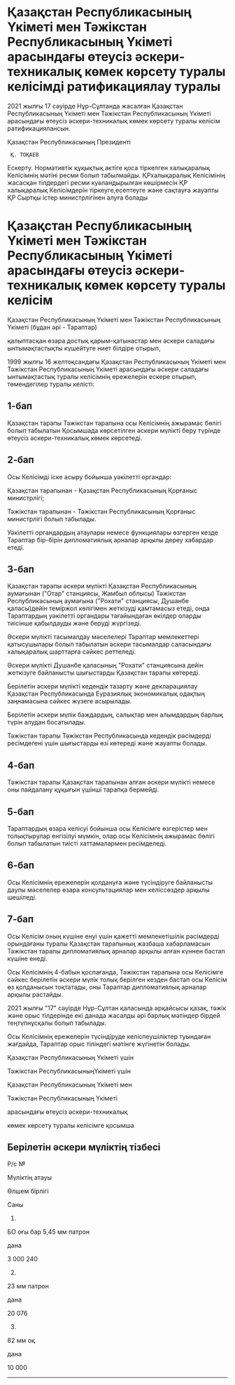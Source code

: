 # Қазақстан Республикасының Үкіметі мен Тәжікстан Республикасының Үкіметі арасындағы өтеусіз әскери-техникалық көмек көрсету туралы              келісімді ратификациялау туралы

2021 жылғы 17 сәуірде Нұр-Сұлтанда жасалған Қазақстан Республикасының Үкіметі мен Тәжікстан Республикасының Үкіметі арасындағы өтеусіз әскери-техникалық көмек көрсету туралы келісім ратификациялансын.

Қазақстан Республикасының Президенті

     Қ. ТОҚАЕВ 

Ескерту. Нормативтік құқықтық актіге қоса тіркелген халықаралық Келісімнің мәтіні ресми болып табылмайды. ҚРхалықаралық Келісімінің жасасқан тілдердегі ресми куәландырылған көшірмесін ҚР халықаралық Келісімдерін тіркеуге,есептеуге және сақтауға жауапты ҚР Сыртқы істер министрлігінен алуға болады

# Қазақстан Республикасының Үкіметі мен Тәжікстан Республикасының Үкіметі арасындағы өтеусіз әскери-техникалық көмек көрсету туралы келісім

Қазақстан Республикасының Үкіметі мен Тәжікстан Республикасының Үкіметі (бұдан әрі - Тараптар)

қалыптасқан өзара достық қарым-қатынастар мен әскери саладағы ынтымақтастықты күшейтуге ниет білдіре отырып,

1999 жылғы 16 желтоқсандағы Қазақстан Республикасының Үкіметі мен Тәжікстан Республикасының Үкіметі арасындағы әскери саладағы ынтымақтастық туралы келісімнің ережелерін ескере отырып, төмендегілер туралы келісті:

## 1-бап

Қазақстан тарапы Тәжікстан тарапына осы Келісімнің ажырамас бөлігі болып табылатын Қосымшада көрсетілген әскери мүлікті беру түрінде өтеусіз әскери-техникалық көмек көрсетеді.

## 2-бап

Осы Келісімді іске асыру бойынша уәкілетті органдар:

Қазақстан тарапынан - Қазақстан Республикасының Қорғаныс министрлігі;

Тәжікстан тарапынан - Тәжікстан Республикасының Қорғаныс министрлігі болып табылады.

Уәкілетті органдардың атаулары немесе функциялары өзгерген кезде Тараптар бір-бірін дипломатиялық арналар арқылы дереу хабардар етеді.

## 3-бап

Қазақстан тарапы әскери мүлікті Қазақстан Республикасының аумағынан ("Отар" станциясы, Жамбыл облысы) Тәжікстан Республикасының аумағына ("Рохати" станциясы, Душанбе қаласы)дейін теміржол көлігімен жеткізуді қамтамасыз етеді, онда Тараптардың уәкілетті органдары тағайындаған өкілдер оларды тиісінше қабылдауды және беруді жүргізеді.

Әскери мүлікті тасымалдау мәселелері Тараптар мемлекеттері қатысушылары болып табылатын әскери тасымалдар саласындағы халықаралық шарттарға сәйкес реттеледі.

Әскери мүлікті Душанбе қаласының "Рохати" станциясына дейін жеткізуге байланысты шығыстарды Қазақстан тарапы көтереді.

Берілетін әскери мүлікті кедендік тазарту және декларациялау Қазақстан Республикасында Еуразиялық экономикалық одақтың заңнамасына сәйкес жүзеге асырылады.

Берілетін әскери мүлік баждардың, салықтар мен алымдардың барлық түрін алудан босатылады.

Тәжікстан тарапы Тәжікстан Республикасында кедендік рәсімдерді ресімдегені үшін шығыстарды өзі көтереді және жауапты болады.

## 4-бап

Тәжікстан тарапы Қазақстан тарапынан алған әскери мүлікті немесе оны пайдалану құқығын үшінші тарапқа бермейді.

## 5-бап

Тараптардың өзара келісуі бойынша осы Келісімге өзгерістер мен толықтырулар енгізілуі мүмкін, олар осы Келісімнің ажырамас бөлігі болып табылатын тиісті хаттамалармен ресімделеді.

## 6-бап

Осы Келісімнің ережелерін қолдануға және түсіндіруге байланысты даулы мәселелер өзара консультациялар мен келіссөздер арқылы шешіледі.

## 7-бап

Осы Келісім оның күшіне енуі үшін қажетті мемлекетішілік рәсімдерді орындағаны туралы Қазақстан тарапының жазбаша хабарламасын Тәжікстан тарапы дипломатиялық арналар арқылы алған күннен бастап күшіне енеді.

Осы Келісімнің 4-бабын қоспағанда, Тәжікстан тарапына осы Келісімге сәйкес берілетін әскери мүлік толық берілген кезден бастап осы Келісім өз қолданысын тоқтатады, оны Тараптар дипломатиялық арналар арқылы растайды.

2021 жылғы "17" сәуірде Нұр-Сұлтан қаласында әрқайсысы қазақ, тәжік және орыс тілдерінде екі данада жасалды әрі барлық мәтіндер бірдей теңтүпнұсқалы болып табылады.

Осы Келісімнің ережелерін түсіндіруде келіспеушіліктер туындаған жағдайда, Тараптар орыс тіліндегі мәтінге жүгінетін болады.

Қазақстан Республикасының Үкіметі үшін

Тәжікстан РеспубликасыныңҮкіметі үшін

Қазақстан Республикасының Үкіметі мен

Тәжікстан Республикасының Үкіметі

арасындағы өтеусіз әскери-техникалық

көмек көрсету туралы келісімге қосымша

##  Берілетін әскери мүліктің тізбесі

Р/с №

Мүліктің атауы

Өлшем бірлігі

Саны

1.

БО оғы бар 5,45 мм патрон

дана

3 000 240

2.

23 мм патрон

дана

20 076

3.

82 мм оқ

дана

10 000

________________________________

